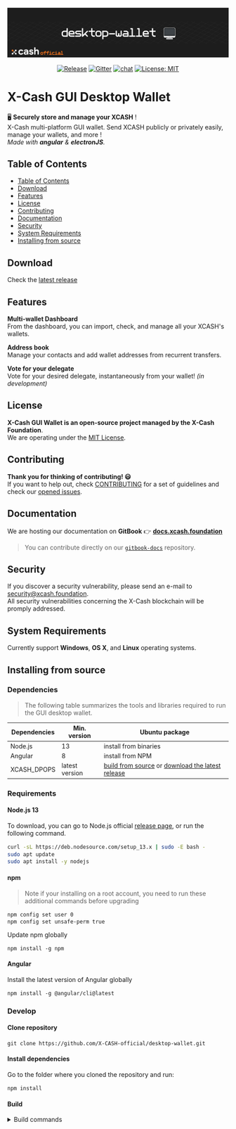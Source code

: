 <div align=middle>

<a align="center" href="https://x-network.io/xcash"><img src="header.png" alt="X-Cash Core"></a>

[![Release](https://img.shields.io/github/v/release/X-CASH-official-team/desktop-wallet)](https://github.com/X-CASH-official-team/desktop-wallet/releases)
[![Gitter](https://badges.gitter.im/xcash-foundation/xcash-core.svg)](https://gitter.im/xcash-foundation/xcash-core?utm_source=badge&utm_medium=badge&utm_campaign=pr-badge)
[![chat](https://img.shields.io/discord/470575102203920395?logo=discord)](https://discordapp.com/invite/4CAahnd)
[![License: MIT](https://img.shields.io/badge/License-MIT-green.svg?style=flat)](https://opensource.org/licenses/MIT)

</div>

# X-Cash GUI Desktop Wallet

🖥 **Securely store and manage your XCASH** !  
X-Cash multi-platform GUI wallet. Send XCASH publicly or privately easily, manage your wallets, and more !  
*Made with **angular** & **electronJS**.*  

## Table of Contents  
- [Table of Contents](#table-of-contents)
- [Download](#download)
- [Features](#features)
- [License](#license)
- [Contributing](#contributing)
- [Documentation](#documentation)
- [Security](#security)
- [System Requirements](#system-requirements)
- [Installing from source](#installing-from-source)

## Download

Check the [latest release](https://github.com/X-CASH-official-team/desktop-wallet/releases)

## Features

**Multi-wallet Dashboard**  
From the dashboard, you can import, check, and manage all your XCASH's wallets.

**Address book**  
Manage your contacts and add wallet addresses from recurrent transfers.

**Vote for your delegate**  
Vote for your desired delegate, instantaneously from your wallet! *(in development)*

## License

**X-Cash GUI Wallet is an open-source project managed by the X-Cash Foundation**.  
We are operating under the [MIT License](LICENSE).

## Contributing

**Thank you for thinking of contributing! 😃**   
If you want to help out, check [CONTRIBUTING](https://github.com/X-CASH-official/.github/blob/master/CONTRIBUTING.md) for a set of guidelines and check our [opened issues](https://github.com/X-CASH-official/desktop-wallet/issues).

## Documentation

We are hosting our documentation on **GitBook** 👉 [**docs.xcash.foundation**](https://docs.xcash.foundation/)

> You can contribute directly on our [`gitbook-docs`](https://github.com/X-CASH-official/gitbook-docs) repository.

## Security 

If you discover a security vulnerability, please send an e-mail to [security@xcash.foundation](mailto:security@xcash.foundation).  
All security vulnerabilities concerning the X-Cash blockchain will be promply addressed.

## System Requirements
 
Currently support **Windows**, **OS X**, and **Linux** operating systems.

## Installing from source

### Dependencies

> The following table summarizes the tools and libraries required to run the GUI desktop wallet.

| Dependencies                                 | Min. version  | Ubuntu package            |
| -------------------------------------------- | ------------- | ------------------------- |
| Node.js                                      | 13             |  install from binaries    | 
| Angular                                      | 8             |  install from NPM         |
| XCASH_DPOPS                                  | latest version | [build from source](https://github.com/X-CASH-official/XCASH_DPOPS) or [download the latest release](https://github.com/X-CASH-official/X-CASH/releases)

### Requirements

#### Node.js 13

To download, you can go to Node.js official [release page](https://nodejs.org/en/), or run the following command. 
```bash
curl -sL https://deb.nodesource.com/setup_13.x | sudo -E bash -
sudo apt update
sudo apt install -y nodejs
```

#### npm

> Note if your installing on a root account, you need to run these additional commands before upgrading
```shell
npm config set user 0 
npm config set unsafe-perm true
```

Update npm globally
```shell
npm install -g npm
```

#### Angular

Install the latest version of Angular globally
```shell  
npm install -g @angular/cli@latest
```

### Develop

#### Clone repository
```shell
git clone https://github.com/X-CASH-official/desktop-wallet.git
``` 

#### Install dependencies

Go to the folder where you cloned the repository and run:
```shell
npm install
```

#### Build

<details><summary> Build commands </summary>

```bash
# Build the wallet using JIT compilation mode run
npm run start

# Build using a production mode run
npm run build

# Build electron application for production (Windows)
npm run package-win

# Build electron application for production (OS X)
npm run package-mac

# Build electron application installer for production (OS X)
npm run create-installer-mac

# Build electron application for production (Linux)
npm run package-linux
```

</details>